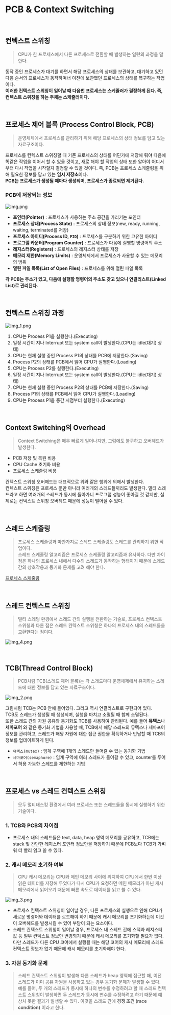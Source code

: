 # PCB & Context Switching

<br>

## 컨텍스트 스위칭
> CPU가 한 프로세스에서 다른 프로세스로 전환할 때 발생하는 일련의 과정을 말한다.

동작 중인 프로세스가 대기를 하면서 해당 프로세스의 상태를 보관하고, 대기하고 있던
다음 순서의 프로세스가 동작하며너 이전에 보관했던 프로세스의 상태를 복구하는 작업이다.<br>
**이러한 컨텍스트 스위칭이 일어날 때 다음번 프로세스는 스케줄러가 결정하게 된다. 즉, 컨텍스트 스위칭을 하는 주체는 스케줄러이다.**

<br>

## 프로세스 제어 블록 (Process Control Block, PCB)
> 운영체제에서 프로세스를 관리하기 위해 해당 프로세스의 상태 정보를 담고 있는 자료구조이다.<br>

프로세스를 컨텍스트 스위칭할 때 기존 프로세스의 상태를 어딘가에 저장해 둬야 다음에 똑같은 작업을
이어서 할 수 있을 것이고, 새로 해야 할 작업의 상태 또한 알아야 어디서부터 다시 작업을
시작할지 결정할 수 있을 것이다. 즉, PCB는 프로세스 스케줄링을 위해 필요한 정보를 담고 있는 **임시 저장소**이다.<br>
**PCB는 프로세스가 생성될 때마다 생성되며, 프로세스가 종료되면 제거된다.**<br>

### PCB에 저장되는 정보

![img.png](image/img.png)

- **포인터(Pointer)** : 프로세스가 사용하는 주소 공간을 가리키는 포인터
- **프로세스 상태(Process State)** : 프로세스의 상태 정보(new, ready, running, waiting, terminated를 저장)
- **프로세스 아이디(Process ID, ``PID``)** : 프로세스를 구분하기 위한 고유한 아이디
- **프로그램 카운터(Program Counter)** : 프로세스가 다음에 실행할 명령어의 주소
- **레지스터(Registers)** : 프로세스의 레지스터 상태를 저장
- **메모리 제한(Memory Limits)** : 운영체제에서 프로세스가 사용할 수 있는 메모리의 범위
- **열린 파일 목록(List of Open Files)** : 프로세스를 위해 열린 파일 목록

**각 PCB는 주소가 있고, 다음에 실행할 명령어의 주소도 갖고 있으니 연결리스트(Linked List)로 관리된다.**

<br>

## 컨텍스트 스위칭 과정

![img_1.png](image/img_1.png)

1. CPU는 Process P1을 실행한다.(Executing)
2. 일정 시간이 지나 Interrupt 또는 system call이 발생한다.(CPU는 idle(대기) 상태)
3. CPU는 현재 실행 중인 Process P1의 상태를 PCB에 저장한다.(Saving)
4. Process P2의 상태를 PCB에서 읽어 CPU가 실행한다.(Loading)
5. CPU는 Process P2를 실행한다.(Executing)
6. 일정 시간이 지나 Interrupt 또는 system call이 발생한다.(CPU는 idle(대기) 상태)
7. CPU는 현재 실행 중인 Process P2의 상태를 PCB에 저장한다.(Saving)
8. Process P1의 상태를 PCB에서 읽어 CPU가 실행한다.(Loading)
9. CPU는 Process P1을 중간 시점부터 실행한다.(Executing)

<br>

## Context Switching의 Overhead
> Context Switching은 매우 빠르게 일어나지만, 그럼에도 불구하고 오버헤드가 발생한다.

- PCB 저장 및 복원 비용
- CPU Cache 초기화 비용
- 프로세스 스케줄링 비용

컨텍스트 스위칭 오버헤드는 대표적으로 위와 같은 행위에 의해서 발생한다.<br>
컨텍스트 스위칭은 프로세스 뿐만 아니라 여러개의 스레드들끼리도 발생한다.
멀티 스레드라고 하면 여러개의 스레드가 동시에 돌아가니 프로그램 성능이 좋아질 것 같지만,
실제로는 컨텍스트 스위칭 오버헤드 때문에 성능이 떨어질 수 있다.

<br>

## 스레드 스케줄링
> 프로세스 스케줄링과 마찬가지로 스레드 스케줄링도 스레드를 관리하기 위한 작업이다.<br>
> 스레드 스케줄링 알고리즘은 프로세스 스케줄링 알고리즘과 유사하다. 다만 차이점은 하나의 프로세스 내에서
> 다수의 스레드가 동작하는 형태이기 때문에 스레드 간의 상호작용과 동기화 문제를 고려 해야 한다.

[프로세스 스케줄링](https://github.com/genesis12345678/TIL/blob/main/OS/cpuScheduling/Scheduling.md)

<br>

## 스레드 컨텍스트 스위칭
> 멀티 스레딩 환경에서 스레드 간의 실행을 전환하는 기술로, 프로세스 컨텍스트 스위칭과 다른 점은
> 스레드 컨텍스트 스위칭은 하나의 프로세스 내의 스레드들을 교환한다는 점이다.

![img_4.png](image/img_4.png)

<br>

## TCB(Thread Control Block)
> PCB처럼 TCB(스레드 제어 블록)는 각 스레드마다 운영체제에서 유지하는 스레드에 대한 정보를
> 담고 있는 자료구조이다.

![img_2.png](image/img_2.png)

그림처럼 TCB는 PCB 안에 들어있다. 그리고 역시 연결리스트로 구현되어 있다.<br>
TCB도 스레드가 생성될 때 생성되며, 실행을 마치고 소멸될 때 함께 소멸된다.<br>
또한 스레드 간의 자원 공유와 동기화도 TCB를 사용하여 관리된다. 예를 들어 **뮤텍스**나 **세마포어**
와 같은 동기화 기법을 사용할 때, TCB에서 해당 스레드의 뮤텍스나 세마포어 정보를 관리하고, 스레드가
해당 자원에 대한 접근 권한을 획득하거나 반납할 때 TCB의 정보를 업데이트하게 된다.

- ``뮤텍스(mutex)`` : 임계 구역에 1개의 스레드만 들어갈 수 있는 동기화 기법
- ``세마포어(semaphore)`` : 임계 구역에 여러 스레드가 들어갈 수 있고, counter를 두어서 허용 가능한 스레드를 제한하는 기법

<br>

## 프로세스 vs 스레드 컨텍스트 스위칭

> 모두 멀티태스킹 환경에서 여러 프로세스 또는 스레드들을 동시에 실행하기 위한 기술이다.

### 1. TCB와 PCB의 차이점

- 프로세스 내의 스레드들은 text, data, heap 영역 메모리를 공유하고,
TCB에는 stack 및 간단한 레지스터 포인터 정보만을 저장하기 때문에 PCB보다 TCB가 가벼워
더 빨리 읽고 쓸 수 있다.

### 2. 캐시 메모리 초기화 여부
> CPU 캐시 메모리는 CPU와 메인 메모리 사이에 위치하여 CPU에서 한번 이상 읽은 데이터를 저장해 두었다가
> 다시 CPU가 요청하면 메인 메모리가 아닌 캐시 메모리에서 읽어오기 때문에 빠른 속도로 데이터를 읽고 쓸 수 있다.

![img_3.png](image/img_3.png)

- 프로세스 컨텍스트 스위칭이 일어날 경우, 다른 프로세스의 실행으로 인해 CPU가 새로운 명령어와 데이터를
로드해야 하기 때문에 캐시 메모리를 초기화하는데 이것이 오버헤드를 발생시킬 수 있어 부담이 되는 요소이다.<br>
- 스레드 컨텍스트 스위칭이 일어날 경우, 프로세스 내 스레드 간에 스택과 레지스터값 등 일부 컨텍스트
정보만 변경되기 때문에 캐시 메모리를 초기화할 필요가 없다. 다만 스레드가 다른 CPU 코어에서 실행될 때는
해당 코어의 캐시 메모리에 스레드 컨텍스트 정보가 없기 때문에 캐시 메모리를 초기화해야 한다.

### 3. 자원 동기화 문제
> 스레드 컨텍스트 스위칭이 발생해 다른 스레드가 heap 영역에 접근할 때, 이전 스레드가 이미 
> 공유 자원을 사용하고 있는 경우 동기화 문제가 발생할 수 있다.<br>
> 예를 들어, 두 개의 스레드가 동시에 하나의 변수를 수정하려고 할 때 스레드 컨텍스트 스위칭이 발생하면
> 두 스레드가 동시에 변수를 수정하려고 하기 때문에 예상치 못한 결과가 발생할 수 있다.
> 이것을 스레드 간에 **경쟁 조건 (race condition)** 이라고 한다.




